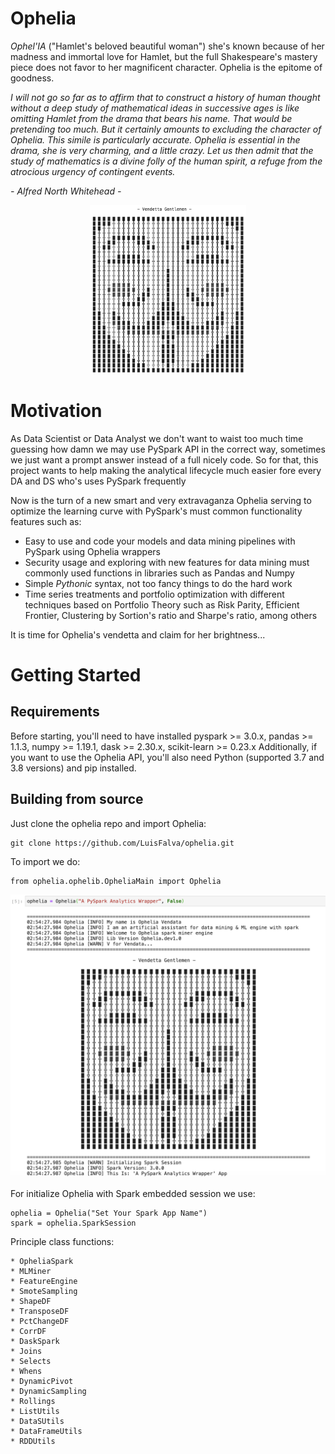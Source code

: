 # Ophelia

*Ophel'IA* ("Hamlet's beloved beautiful woman") she's known because of her madness and immortal love for Hamlet, but the full Shakespeare's mastery piece does not favor to her magnificent character.
Ophelia is the epitome of goodness.

*I will not go so far as to affirm that to construct a history of human thought without a deep study of mathematical ideas in successive ages is like omitting Hamlet from the drama that bears his name.
That would be pretending too much. But it certainly amounts to excluding the character of Ophelia. This simile is particularly accurate. Ophelia is essential in the drama, she is very charming, and a little crazy.
Let us then admit that the study of mathematics is a divine folly of the human spirit, a refuge from the atrocious urgency of contingent events.*

*- Alfred North Whitehead -*

<p align="center">
  <img src="/docs/img/ophelia-mask.png" width="250" title="hover text">
</p>

# Motivation

As Data Scientist or Data Analyst we don't want to waist too much time guessing how damn we may use PySpark API in the correct way, sometimes we just want a prompt answer instead of a full nicely code. So for that, this project
wants to help making the analytical lifecycle much easier fore every DA and DS who's uses PySpark frequently

Now is the turn of a new smart and very extravaganza Ophelia serving to optimize the learning curve with PySpark's must common functionality features such as:
- Easy to use and code your models and data mining pipelines with PySpark using Ophelia wrappers
- Security usage and exploring with new features for data mining must commonly used functions in libraries such as Pandas and Numpy
- Simple *Pythonic* syntax, not too fancy things to do the hard work
- Time series treatments and portfolio optimization with different techniques based on Portfolio Theory such as Risk Parity, Efficient Frontier, Clustering by Sortion's ratio and Sharpe's ratio, among others

It is time for Ophelia's vendetta and claim for her brightness...

# Getting Started

## Requirements
Before starting, you'll need to have installed pyspark >= 3.0.x, pandas >= 1.1.3, numpy >= 1.19.1, dask >= 2.30.x, scikit-learn >= 0.23.x 
Additionally, if you want to use the Ophelia API, you'll also need Python (supported 3.7 and 3.8 versions) and pip installed.

## Building from source
Just clone the ophelia repo and import Ophelia:
   
    git clone https://github.com/LuisFalva/ophelia.git

To import we do:
    
    from ophelia.ophelib.OpheliaMain import Ophelia
    
<p align="center">
  <img src="/docs/img/vendetta-ophelia.png" width="750" title="hover text">
</p>
    
For initialize Ophelia with Spark embedded session we use:

    ophelia = Ophelia("Set Your Spark App Name")
    spark = ophelia.SparkSession
    
Principle class functions:

    * OpheliaSpark
    * MLMiner
    * FeatureEngine
    * SmoteSampling
    * ShapeDF
    * TransposeDF
    * PctChangeDF
    * CorrDF
    * DaskSpark
    * Joins
    * Selects
    * Whens
    * DynamicPivot
    * DynamicSampling
    * Rollings
    * ListUtils
    * DataSUtils
    * DataFrameUtils
    * RDDUtils

